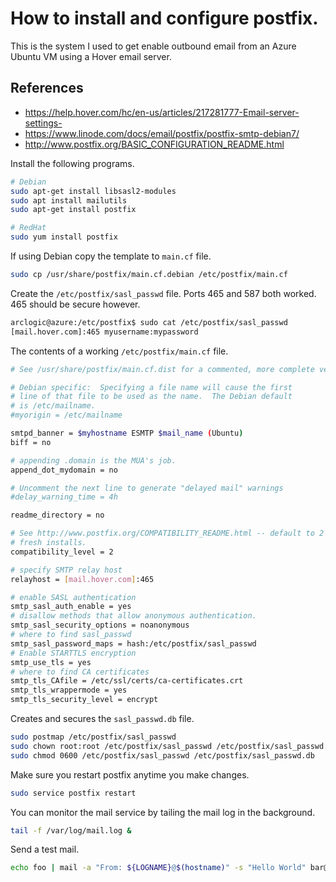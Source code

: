 # How to install and configure postfix.

This is the system I used to get enable outbound email from an Azure Ubuntu VM using a Hover email server.

## References
* https://help.hover.com/hc/en-us/articles/217281777-Email-server-settings-
* https://www.linode.com/docs/email/postfix/postfix-smtp-debian7/
* http://www.postfix.org/BASIC_CONFIGURATION_README.html

Install the following programs.
```bash
# Debian
sudo apt-get install libsasl2-modules
sudo apt install mailutils
sudo apt-get install postfix

# RedHat
sudo yum install postfix
```
If using Debian copy the template to ```main.cf``` file.
```bash
sudo cp /usr/share/postfix/main.cf.debian /etc/postfix/main.cf
```
Create the ```/etc/postfix/sasl_passwd``` file. Ports 465 and 587 both worked. 465 should be secure however.
```bash
arclogic@azure:/etc/postfix$ sudo cat /etc/postfix/sasl_passwd
[mail.hover.com]:465 myusername:mypassword
```
The contents of a working ```/etc/postfix/main.cf``` file.
```bash
# See /usr/share/postfix/main.cf.dist for a commented, more complete version

# Debian specific:  Specifying a file name will cause the first
# line of that file to be used as the name.  The Debian default
# is /etc/mailname.
#myorigin = /etc/mailname

smtpd_banner = $myhostname ESMTP $mail_name (Ubuntu)
biff = no

# appending .domain is the MUA's job.
append_dot_mydomain = no

# Uncomment the next line to generate "delayed mail" warnings
#delay_warning_time = 4h

readme_directory = no

# See http://www.postfix.org/COMPATIBILITY_README.html -- default to 2 on
# fresh installs.
compatibility_level = 2

# specify SMTP relay host
relayhost = [mail.hover.com]:465

# enable SASL authentication
smtp_sasl_auth_enable = yes
# disallow methods that allow anonymous authentication.
smtp_sasl_security_options = noanonymous
# where to find sasl_passwd
smtp_sasl_password_maps = hash:/etc/postfix/sasl_passwd
# Enable STARTTLS encryption
smtp_use_tls = yes
# where to find CA certificates
smtp_tls_CAfile = /etc/ssl/certs/ca-certificates.crt
smtp_tls_wrappermode = yes
smtp_tls_security_level = encrypt
```
Creates and secures the ```sasl_passwd.db``` file.
```bash
sudo postmap /etc/postfix/sasl_passwd
sudo chown root:root /etc/postfix/sasl_passwd /etc/postfix/sasl_passwd.db
sudo chmod 0600 /etc/postfix/sasl_passwd /etc/postfix/sasl_passwd.db
```
Make sure you restart postfix anytime you make changes.
```bash
sudo service postfix restart
```
You can monitor the mail service by tailing the mail log in the background.
```bash
tail -f /var/log/mail.log &
```
Send a test mail.
```bash
echo foo | mail -a "From: ${LOGNAME}@$(hostname)" -s "Hello World" bar@acme.com
```

